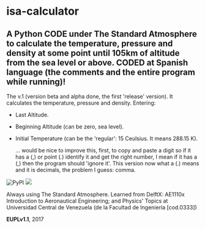 # isa-calculator 
A Python CODE under The Standard Atmosphere to calculate the temperature, pressure and density at some point until 105km of altitude from the sea level or above. CODED at Spanish language (the comments and the entire program while running)!
---------------------------------------------------------------------------------------------------------------------------------


The v.1 (version beta and alpha done, the first 'release' version).
It calculates the temperature, pressure and density.
Entering:
- Last Altitude.
- Beginning Altitude (can be zero, sea level).
- Initial Temperature (can be the 'regular': 15 Ceulsius. It means 288.15 K).

  ... would be nice to improve this, first, to copy and paste a digit so if it has a (,) or point (.) identify it and get the right number, I mean if it has a (,) then the program should 'ignore it'. This version now what a (.) means and it is decimals, the problem I guess: comma.

 ![PyPI](https://img.shields.io/pypi/pyversions/Django.svg) ![](https://img.shields.io/badge/JetBrains-Pycharm-brightgreen.svg?style=flat)
  
Always using The Standard Atmosphere. Learned from DelftX: AE1110x Introduction to Aeronautical Engineering; and Physics' Topics at Universidad Central de Venezuela (de la Facultad de Ingeniería [cod.0333])

<b>EUPLv1.1</b>, 2017
